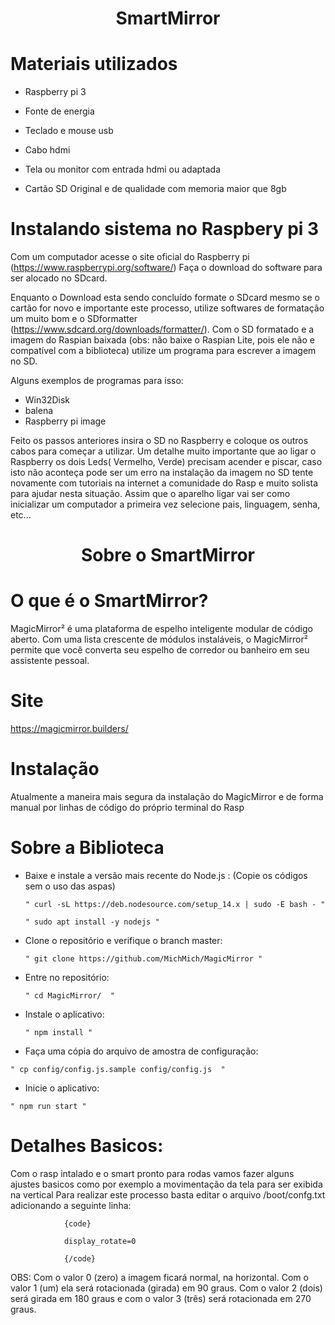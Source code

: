 <h1 align="center"> SmartMirror </h1>

# Materiais utilizados
- Raspberry pi 3

- Fonte de energia

- Teclado e mouse usb

- Cabo hdmi

- Tela ou monitor com entrada hdmi ou adaptada

- Cartão SD Original e de qualidade com memoria maior que 8gb

# Instalando sistema no Raspbery pi 3

Com um computador acesse o site oficial do Raspberry pi (https://www.raspberrypi.org/software/)
Faça o download do software para ser alocado no SDcard.

Enquanto o Download esta sendo concluído formate o SDcard mesmo se o cartão for novo e importante este processo, utilize softwares de formatação um muito bom e o SDformatter 
(https://www.sdcard.org/downloads/formatter/).
Com o SD formatado e a imagem do Raspian baixada (obs: não baixe o Raspian Lite, pois ele não e compatível com a biblioteca) utilize um programa para escrever a imagem no SD.

Alguns exemplos de programas para isso:

- Win32Disk
- balena
- Raspberry pi image

Feito os passos anteriores insira o SD no Raspberry e coloque os outros cabos para começar a utilizar.
Um detalhe muito importante que ao ligar o Raspberry os dois Leds( Vermelho, Verde) precisam acender e piscar, caso isto não aconteça pode ser um erro na instalação da imagem no SD tente novamente com tutoriais na internet a comunidade do Rasp e muito solista para ajudar nesta situação.
Assim que o aparelho ligar vai ser como inicializar um computador a primeira vez selecione pais, linguagem, senha, etc...

<h1 align="center"> Sobre o SmartMirror </h1>

# O que é o SmartMirror?

MagicMirror² é uma plataforma de espelho inteligente modular de código aberto. Com uma lista crescente de módulos instaláveis, o MagicMirror² permite que você converta seu espelho de corredor ou banheiro em seu assistente pessoal.

# Site 
https://magicmirror.builders/

# Instalação

Atualmente a maneira mais segura da instalação do MagicMirror e de forma manual por linhas de código do próprio terminal do Rasp

# Sobre a Biblioteca
- Baixe e instale a versão mais recente do Node.js : 
  (Copie os códigos sem o uso das aspas)

      " curl -sL https://deb.nodesource.com/setup_14.x | sudo -E bash - "

      " sudo apt install -y nodejs "
  
 - Clone o repositório e verifique o branch master:

       " git clone https://github.com/MichMich/MagicMirror " 
   
 - Entre no repositório:

       " cd MagicMirror/  "
   
 - Instale o aplicativo: 

       " npm install "
  
  -  Faça uma cópia do arquivo de amostra de configuração: 

    " cp config/config.js.sample config/config.js  "
   
  -  Inicie o aplicativo:

    " npm run start "

# Detalhes Basicos:

Com o rasp intalado e o smart pronto para rodas vamos fazer alguns ajustes basicos como por exemplo a movimentação da tela para ser exibida na 
vertical
Para realizar este processo basta editar o arquivo /boot/confg.txt adicionando
a seguinte linha:
                
                {code}
                
                display_rotate=0
                
                {/code}
                
 OBS: Com o valor 0 (zero) a imagem ficará normal, na horizontal. Com o valor 1 (um) ela será rotacionada (girada) em 90 graus. 
 Com o valor 2 (dois) será girada em 180 graus e com o valor 3 (três) será rotacionada em 270 graus.
 
 
